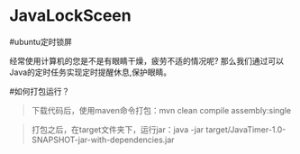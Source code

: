 JavaLockSceen
=============

#ubuntu定时锁屏

经常使用计算机的您是不是有眼睛干燥，疲劳不适的情况呢? 那么我们通过可以Java的定时任务实现定时提醒休息,保护眼睛。

#如何打包运行？

> 下载代码后，使用maven命令打包：mvn clean compile assembly:single

> 打包之后，在target文件夹下，运行jar：java -jar target/JavaTimer-1.0-SNAPSHOT-jar-with-dependencies.jar 
